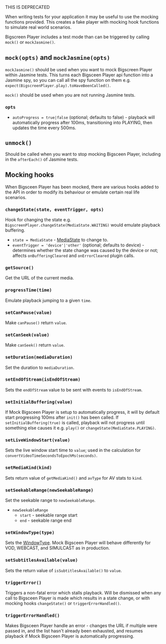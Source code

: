 THIS IS DEPRECATED

When writing tests for your application it may be useful to use the mocking functions provided. This creates a fake player with mocking hook functions to simulate real world scenarios.

Bigscreen Player includes a test mode than can be triggered by calling `mock()` or `mockJasmine()`.

## `mock(opts)` and `mockJasmine(opts)`

`mockJasmine()` should be used when you want to mock Bigscreen Player within Jasmine tests. This turns each Bigsceen Player api function into a Jasmine spy, so you can call all the spy function on them e.g. `expect(BigscreenPlayer.play).toHaveBeenCalled()`.

`mock()` should be used when you are not running Jasmine tests.

### `opts`

- `autoProgress = true|false` (optional; defaults to false) - playback will automatically progress after 100ms, transitioning into PLAYING, then updates the time every 500ms.

## `unmock()`

Should be called when you want to stop mocking Bigsceen Player, including in the `afterEach()` of Jasmine tests.

## Mocking hooks

When Bigsceen Player has been mocked, there are various hooks added to the API in order to modify its behaviour or emulate certain real life scenarios.

### `changeState(state, eventTrigger, opts)`

Hook for changing the state e.g. `BigscreenPlayer.changeState(MediaState.WAITING)` would emulate playback buffering.

- `state = MediaState` - [MediaState](global.html#WindowTypes) to change to.
- `eventTrigger = 'device'|'other'` (optional; defaults to device) - determines whether the state change was caused by the device or not; affects `onBufferingCleared` and `onErrorCleared` plugin calls.

### `getSource()`

Get the URL of the current media.

### `progressTime(time)`

Emulate playback jumping to a given `time`.

### `setCanPause(value)`

Make `canPause()` return `value`.

### `setCanSeek(value)`

Make `canSeek()` return `value`.

### `setDuration(mediaDuration)`

Set the duration to `mediaDuration`.

### `setEndOfStream(isEndOfStream)`

Sets the `endOfStream` value to be sent with events to `isEndOfStream`.

### `setInitialBuffering(value)`

If Mock Bigsceen Player is setup to automatically progress, it will by default start progressing 100ms after `init()` has been called. If `setInitialBuffering(true)` is called, playback will not progress until something else causes it e.g. `play()` or `changeState(MediaState.PLAYING)`.

### `setLiveWindowStart(value)`

Sets the live window start time to `value`; used in the calculation for `convertVideoTimeSecondsToEpochMs(seconds)`.

### `setMediaKind(kind)`

Sets return value of `getMediaKind()` and `avType` for AV stats to `kind`.

### `setSeekableRange(newSeekableRange)`

Set the seekable range to `newSeekableRange`.

- `newSeekableRange`
  - `start` - seekable range start
  - `end` - seekable range end

### `setWindowType(type)`

Sets the [WindowType](/models/windowtypes.js). Mock Bigsceen Player will behave differently for VOD, WEBCAST, and SIMULCAST as in production.

### `setSubtitlesAvailable(value)`

Sets the return value of `isSubtitlesAvailable()` to `value`.

### `triggerError()`

Triggers a non-fatal error which stalls playback. Will be dismissed when any call to Bigsceen Player is made which results in a state change, or with mocking hooks `changeState()` or `triggerErrorHandled()`.

### `triggerErrorHandled()`

Makes Bigsceen Player handle an error - changes the URL if multiple were passed in, and the list hasn't already been exhausted, and resumes playback if Mock Bigsceen Player is automatically progressing.
